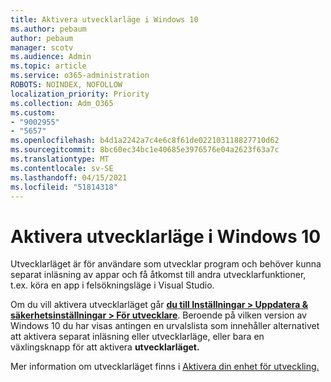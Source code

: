 ```yaml
---
title: Aktivera utvecklarläge i Windows 10
ms.author: pebaum
author: pebaum
manager: scotv
ms.audience: Admin
ms.topic: article
ms.service: o365-administration
ROBOTS: NOINDEX, NOFOLLOW
localization_priority: Priority
ms.collection: Adm_O365
ms.custom:
- "9002955"
- "5657"
ms.openlocfilehash: b4d1a2242a7c4e6c8f61de022103118827710d62
ms.sourcegitcommit: 8bc60ec34bc1e40685e3976576e04a2623f63a7c
ms.translationtype: MT
ms.contentlocale: sv-SE
ms.lasthandoff: 04/15/2021
ms.locfileid: "51814318"
---
```

# <a name="enable-developer-mode-in-windows-10"></a>Aktivera utvecklarläge i Windows 10

Utvecklarläget är för användare som utvecklar program och behöver kunna separat inläsning av appar och få åtkomst till andra utvecklarfunktioner, t.ex. köra en app i felsökningsläge i Visual Studio.

Om du vill aktivera utvecklarläget går **[du till Inställningar > Uppdatera & säkerhetsinställningar > För utvecklare](ms-settings:developers?activationSource=GetHelp)**. Beroende på vilken version av Windows 10 du har visas antingen en urvalslista som innehåller alternativet att aktivera separat inläsning eller utvecklarläge, eller bara en växlingsknapp för att aktivera **utvecklarläget.**

Mer information om utvecklarläget finns i [Aktivera din enhet för utveckling.](https://docs.microsoft.com/windows/uwp/get-started/enable-your-device-for-development)
